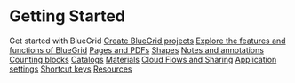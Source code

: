 # Getting Started


<section-starting-page>
<title>Discover BlueGrid</title>
<description>Get started with BlueGrid</description>
<spotlight>
    <a href="Projects.md"  type="start"  >Create BlueGrid projects</a>
    <a href="Features-and-functions.md" type="search">Explore the features and functions of BlueGrid</a>
</spotlight>
<primary>
    <title>
        Pages and blueprints
    </title>
    <a href="Folders.md"></a>
    <a href="pages.md">Pages and PDFs</a>
</primary>
<secondary>
    <title>
        Catalogs, materials, shapes, annotations and quantities
    </title>
    <a href="Shape-tools.md">Shapes</a>
    <a href="Annotation-tools.md">Notes and annotations</a>
    <a href="Symbol-tools.md">Counting blocks</a>
    <a href="Tree-Catalog.md">Catalogs</a>
    <a href="Material.md">Materials</a>
    <a href="Cloud.md">Cloud Flows and Sharing</a>

</secondary>
<misc>
<cards>
    <title>Others</title>
    <a href="Settings.md">Application settings</a>
    <a href="Shortcut-Keys.md">Shortcut keys</a>
    <a href="Resources.md">Resources</a>
</cards>

  
</misc>

</section-starting-page>